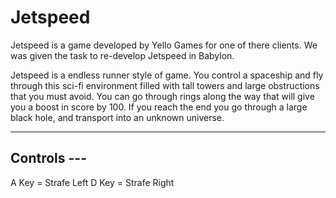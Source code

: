 # Jetspeed
Jetspeed is a game developed by Yello Games for one of there clients. We was given the task to re-develop Jetspeed in Babylon.

Jetspeed is a endless runner style of game. 
You control a spaceship and fly through this sci-fi environment filled with tall towers and large obstructions that you must avoid. 
You can go through rings along the way that will give you a boost in score by 100. If you reach the end you go through a large black hole,
and transport into an unknown universe.

------------
Controls ---
------------
A Key = Strafe Left
D Key = Strafe Right
